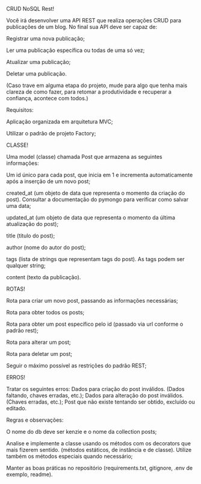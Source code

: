 CRUD NoSQL Rest!

Você irá desenvolver uma API REST que realiza operações CRUD para publicações de um blog. No final sua API deve ser capaz de:

Registrar uma nova publicação;

Ler uma publicação específica ou todas de uma só vez;

Atualizar uma publicação;

Deletar uma publicação.

(Caso trave em alguma etapa do projeto, mude para algo que tenha mais clareza de como fazer, para retomar a produtividade e recuperar a confiança, acontece com todos.)

Requisitos:

Aplicação organizada em arquitetura MVC;

Utilizar o padrão de projeto Factory;

CLASSE!

Uma model (classe) chamada Post que armazena as seguintes informações:

Um id único para cada post, que inicia em 1 e incrementa automaticamente após a inserção de um novo post;

created_at (um objeto de data que representa o momento da criação do post). Consultar a documentação do pymongo para verificar como salvar uma data;

updated_at (um objeto de data que representa o momento da última atualização do post);

title (titulo do post);

author (nome do autor do post);

tags (lista de strings que representam tags do post). As tags podem ser qualquer string;

content (texto da publicação).

ROTAS!

Rota para criar um novo post, passando as informações necessárias;

Rota para obter todos os posts;

Rota para obter um post específico pelo id (passado via url conforme o padrão rest);

Rota para alterar um post;

Rota para deletar um post;

Seguir o máximo possível as restrições do padrão REST;

ERROS!

Tratar os seguintes erros:
Dados para criação do post inválidos. (Dados faltando, chaves erradas, etc.);
Dados para alteração do post inválidos. (Chaves erradas, etc.);
Post que não existe tentando ser obtido, excluído ou editado.

Regras e observações:

O nome do db deve ser kenzie e o nome da collection posts;

Analise e implemente a classe usando os métodos com os decorators que mais fizerem sentido. (métodos estáticos, de instância e de classe). Utilize também os métodos especiais quando necessário;

Manter as boas práticas no repositório (requirements.txt, gitignore, .env de exemplo, readme).
